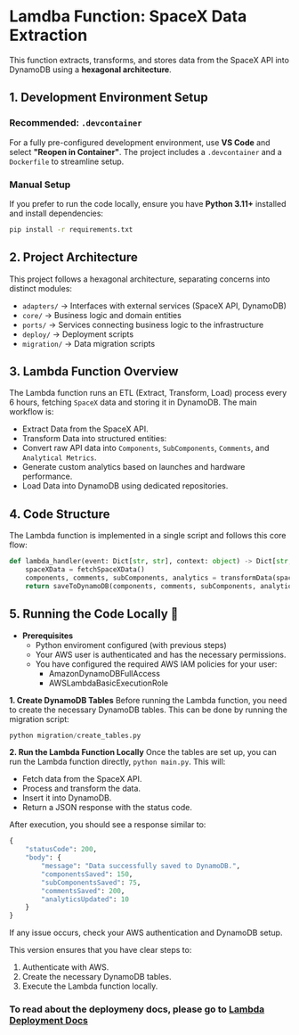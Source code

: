 # Lamdba Function: SpaceX Data Extraction

This function extracts, transforms, and stores data from the SpaceX API into DynamoDB using a **hexagonal architecture**.

## 1. Development Environment Setup

### Recommended: `.devcontainer`
For a fully pre-configured development environment, use **VS Code** and select **"Reopen in Container"**. The project includes a `.devcontainer` and a `Dockerfile` to streamline setup.

### Manual Setup
If you prefer to run the code locally, ensure you have **Python 3.11+** installed and install dependencies:

```sh
pip install -r requirements.txt
```
## 2. Project Architecture
This project follows a hexagonal architecture, separating concerns into distinct modules:

- `adapters/` → Interfaces with external services (SpaceX API, DynamoDB)
- `core/` → Business logic and domain entities
- `ports/` → Services connecting business logic to the infrastructure
- `deploy/` → Deployment scripts
- `migration/` → Data migration scripts

## 3. Lambda Function Overview
The Lambda function runs an ETL (Extract, Transform, Load) process every 6 hours, fetching `SpaceX` data and storing it in DynamoDB. The main workflow is:

- Extract Data from the SpaceX API.
- Transform Data into structured entities:
- Convert raw API data into `Components`, `SubComponents`, `Comments`, and `Analytical Metrics`.
- Generate custom analytics based on launches and hardware performance.
- Load Data into DynamoDB using dedicated repositories.

## 4. Code Structure
The Lambda function is implemented in a single script and follows this core flow:

```python
def lambda_handler(event: Dict[str, str], context: object) -> Dict[str, str | int]:
    spaceXData = fetchSpaceXData()
    components, comments, subComponents, analytics = transformData(spaceXData)
    return saveToDynamoDB(components, comments, subComponents, analytics)
```

## 5. Running the Code Locally 🏃

- **Prerequisites**
    - Python enviroment configured (with previous steps)
    - Your AWS user is authenticated and has the necessary permissions.
    - You have configured the required AWS IAM policies for your user:
        - AmazonDynamoDBFullAccess
        - AWSLambdaBasicExecutionRole

**1. Create DynamoDB Tables**
Before running the Lambda function, you need to create the necessary DynamoDB tables. This can be done by running the migration script:
```python
python migration/create_tables.py
```

**2. Run the Lambda Function Locally**
Once the tables are set up, you can run the Lambda function directly, `python main.py`. This will:
- Fetch data from the SpaceX API.
- Process and transform the data.
- Insert it into DynamoDB.
- Return a JSON response with the status code.

After execution, you should see a response similar to:

```python
{
    "statusCode": 200,
    "body": {
        "message": "Data successfully saved to DynamoDB.",
        "componentsSaved": 150,
        "subComponentsSaved": 75,
        "commentsSaved": 200,
        "analyticsUpdated": 10
    }
}
```

If any issue occurs, check your AWS authentication and DynamoDB setup.

This version ensures that you have clear steps to:
1. Authenticate with AWS.
2. Create the necessary DynamoDB tables.
3. Execute the Lambda function locally.

### To read about the deploymeny docs, please go to [Lambda Deployment Docs](deploy/README.md)

